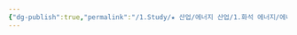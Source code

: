 ```yaml
---
{"dg-publish":true,"permalink":"/1.Study/★ 산업/에너지 산업/1.화석 에너지/에너지 기업 일반/","created":"2024-11-20T21:02:28.299+09:00","updated":"2025-06-03T20:07:21.001+09:00"}
---
```


